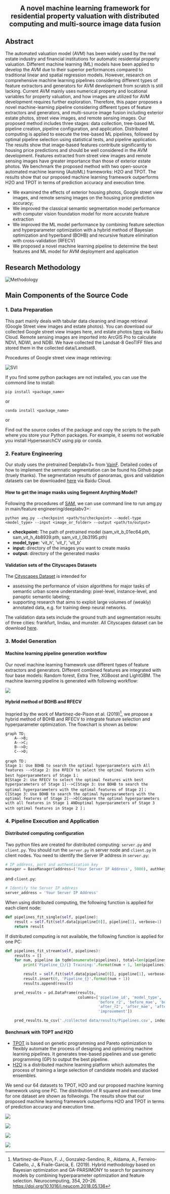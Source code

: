 



<h2 align="center">A novel machine learning framework for residential property valuation with distributed computing and multi-source image data fusion
</h2>



## Abstract

The automated valuation model (AVM) has been widely used by the real estate industry and financial institutions for automatic residential property valuation. Different machine learning (ML) models have been applied to develop the AVM due to their superior performances compared to traditional linear and spatial regression models. However, research on comprehensive machine learning pipelines considering different types of feature extractors and generators for AVM development from scratch is still lacking. Current AVM mainly uses numerical property and locational variables for property valuation, and how images are utilized for AVM development requires further exploration. Therefore, this paper proposes a novel machine-learning pipeline considering different types of feature extractors and generators, and multi-source image fusion including exterior estate photos, street view images, and remote sensing images. Our proposed method includes three stages: data collection, tree-based ML pipeline creation, pipeline configuration, and application. Distributed computing is applied to execute the tree-based ML pipelines, followed by optimal pipeline selection using statistical tests, and pipeline application. The results show that image-based features contribute significantly to housing price predictions and should be well considered in the AVM development. Features extracted from street view images and remote sensing images have greater importance than those of exterior estate photos. We benchmark the proposed method with two open-source automated machine learning (AutoML) frameworks: H2O and TPOT. The results show that our proposed machine learning framework outperforms H2O and TPOT in terms of prediction accuracy and execution time.

* We examined the effects of exterior housing photos, Google street view images, and remote sensing images on the housing price prediction accuracy; 
* We improved the classical semantic segmentation model performance with computer vision foundation model for more accurate feature extraction
* We improved the ML model performance by combining feature selection and hyperparameter optimization with a hybrid method of Bayesian optimization and hyperband (BOHB) and recursive feature elimination with cross-validation (RFECV)
* We proposed a novel machine learning pipeline to determine the best features and ML model for AVM deployment and application



## Research Methodology

![Methodology](https://github.com/Linhkust/Novel-ML-framework-for-residential-property-valuation/blob/main/paper%20images/image-Research%20Framework.png)



## Main Components of the Source Code

### 1. Data Preparation

This part mainly deals with tabular data cleaning and image retrieval (Google Street view images and estate photos). You can download our collected Google street view images here, and estate photos [here](https://pan.baidu.com/s/14Ki5E8FDu3HdqKUSosJXqw?pwd=irhh ) via Baidu Cloud. Remote sensing images are imported into ArcGIS Pro to calculate NDVI, NDWI, and NDBI. We have collected the Landsat-8 GeoTIFF files and stored them in the collected data/Landsat8. 



Procedures of Google street view image retrieving:

![SVI](https://github.com/Linhkust/Novel-ML-framework-for-residential-property-valuation/blob/main/paper%20images/image-SVI%20collection.png)



If you find some python packages are not installed, you can use the commond line to install:

```
pip install <package_name>
```

or

```
conda install <package_name>
```

or

Find out the source codes of the package and copy the scripts to the path where you store your Python packages. For example, it seems not workable you install HypersearchCV using pip or conda.

### 2. Feature Engineering

Our study uses the pretrained Deeplabv3+ from [VainF](https://github.com/VainF/DeepLabV3Plus-Pytorch). Detailed codes of how to implement the semnatic segmentation can be found his Github page (truely thanks). The segmentation results of panoramas, gsvs and validation datasets can be downloaded [here]() via Baidu Cloud.

#### How to get the image masks using Segment Anything Model?

 Following the procedures of [SAM](https://github.com/facebookresearch/segment-anything), we can use command line to run amg.py in main/feature engineering/deeplabv3+:

```
python amg.py --checkpoint <path/to/checkpoint> --model-type <model_type> --input <image_or_folder> --output <path/to/output>
```

* **checkpoint:** The path of pretrained model (sam_vit_b_01ec64.pth, sam_vit_h_4b8939.pth, sam_vit_l_0b3195.pth)
* **model_type:** 'vit_h', 'vit_l', 'vit_b'
* **input:** directory of the images you want to create masks
* **output:** directory of the generated masks



#### Validation sets of the Cityscapes Datasets

The [Cityscapes Dataset](https://www.cityscapes-dataset.com/) is intended for

* assessing the performance of vision algorithms for major tasks of semantic urban scene understanding: pixel-level, instance-level, and panoptic semantic labeling;
* supporting research that aims to exploit large volumes of (weakly) annotated data, e.g. for training deep neural networks.

The validation data sets include the ground truth and segmentation results of three cities: frankfurt, lindau, and munster. All Cityscapes dataset can be download [here]().



### 3. Model Generation

#### Machine learning pipeline generation workflow

Our novel machine learning framework use different types of feature extractors and generators. Different combined features are integrated with four base models: Random forest, Extra Tree, XGBoost and LightGBM. The machine learning pipeline is generated with following workflow:

![](https://github.com/Linhkust/Novel-ML-framework-for-residential-property-valuation/blob/main/paper%20images/image-preprocessor.png)

#### Hybrid method of BOHB and RFECV

Inspried by the work of Martinez-de-Pison et al. (2019)[^1], we propose a hybrid method of BOHB and RFECV to integrate feature selection and hyperparameter optimization. The flowchart is shown as below:

```mermaid
graph TD;
    A-->B;
    A-->C;
    B-->D;
    C-->D;
```

```mermaid
graph TD；
Stage 1: Use BOHB to search the optimal hyperparameters with All features -->Stage 2: Use RFECV to select the optimal features with best hyperparameters of Stage 1；
B[Stage 2: Use RFECV to select the optimal features with best hyperparameters of Stage 1]-->C[Stage 3: Use BOHB to search the optimal hyperparameters with the optimal features of Stage 2]；
C[Stage 3: Use BOHB to search the optimal hyperparameters with the optimal features of Stage 2]-->D[Compare the optimal hyperparameters with all features in Stage 1 ANDoptimal hyperparameters of Stage 3 with optimal features in Stage 2 ]；
```

### 4. Pipeline Execution and Application

#### Distributed computing configuration

Two python files are created for distributed computing: `server.py` and `client.py`. You should run the `server.py` in server node and `client.py` in client nodes. You need to identify the Server IP address in `server.py`:

```python
# IP address, port and authentication key
manager = BaseManager(address=('Your Server IP Address', 5000), authkey=b'password')
```

and `client.py`:

```python
# Identify the Server IP address
server_address = 'Your Server IP Address'
```

When using distributed computing, the following function is applied for each client node:

```python
def pipelines_fit_single(self, pipeline):
    result = self.fit(self.data[pipeline[0]], pipeline[1], verbose=1)
    return result
```

If distributed computing is not available, the following function is applied for one PC:

```python
def pipelines_fit_stream(self, pipelines):
    results = []
    for num, pipeline in tqdm(enumerate(pipelines), total=len(pipelines)):
        print('Pipeline_{}/{} Training:'.format(num + 1, len(pipelines)))

        result = self.fit(self.data[pipeline[0]], pipeline[1], verbose=1)
        result.insert(0, 'Pipeline_{}'.format(num + 1))
        results.append(result)

    pred_results = pd.DataFrame(results,
                                columns=['pipeline_id', 'model_type', 'features', 		                                          'hyperparameters', 'Time',
                                         'before_r2', 'before_mae', 'before_rmse',
                                         'after_r2', 'after_mae', 'after_rmse',
                                         'improvement'])

    pred_results.to_csv('./collected data/results/Pipelines.csv', index=False)
```



#### Benchmark with TOPT and H2O

* [TPOT](https://github.com/EpistasisLab/tpot) is based on genetic programming and Pareto optimization to flexibly automate the process of designing and optimizing machine learning pipelines. It generates tree-based pipelines and use genetic programming (GP) to output the best pipeline. 
* [H2O](https://github.com//h2oai/h2o-3/blob/master/h2o-docs/src/product/automl.rst) is a distributed machine learning platform which automates the process of training a large selection of candidate models and stacked ensembles.



We send our 64 datasets to TPOT, H2O and our proposed machine learning framework using one PC. The distribution of R squared and execution time for one dataset are shown as follwoings. The results show that our proposed machine learning framework outperforms H2O and TPOT in terms of prediction accuracy and execution time.

![](https://github.com/Linhkust/Novel-ML-framework-for-residential-property-valuation/blob/main/paper%20images/performance.png)

![](https://github.com/Linhkust/Novel-ML-framework-for-residential-property-valuation/blob/main/paper%20images/benchmark_time.png)

![](https://github.com/Linhkust/Novel-ML-framework-for-residential-property-valuation/blob/main/paper%20images/r2_set.png)

![](https://github.com/Linhkust/Novel-ML-framework-for-residential-property-valuation/blob/main/paper%20images/time_set.png)

[^1]: Martinez-de-Pison, F. J., Gonzalez-Sendino, R., Aldama, A., Ferreiro-Cabello, J., & Fraile-Garcia, E. (2019). Hybrid methodology based on Bayesian optimization and GA-PARSIMONY to search for parsimony models by combining hyperparameter optimization and feature selection. Neurocomputing, 354, 20–26. https://doi.org/10.1016/j.neucom.2018.05.136
